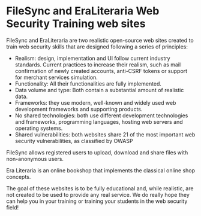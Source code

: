 # FileSync and EraLiteraria Web Security Training web sites 

FileSync and EraLiteraria are two realistic open-source web sites created to train web security skills that are designed following a series of principles:

- Realism: design, implementation and UI follow current industry standards. Current practices to increase their realism, such as mail confirmation of newly created accounts, anti-CSRF tokens or support for merchant services simulation.
- Functionality: All their functionalities are fully implemented.
- Data volume and type: Both contain a substantial amount of realistic data.
- Frameworks: they use modern, well-known and widely used web development frameworks and supporting products.
- No shared technologies: both use different development technologies and frameworks, programming languages, hosting web servers and operating systems.
- Shared vulnerabilities: both websites share 21 of the most important web security vulnerabilities, as classified by OWASP

FileSync allows registered users to upload, download and share files with non-anonymous users.

Era Literaria is an online bookshop that implements the classical online shop concepts.

The goal of these websites is to be fully educational and, while realistic, are not created to be used to provide any real service. We do really hope they can help you in your training or training your students in the web security field! 
